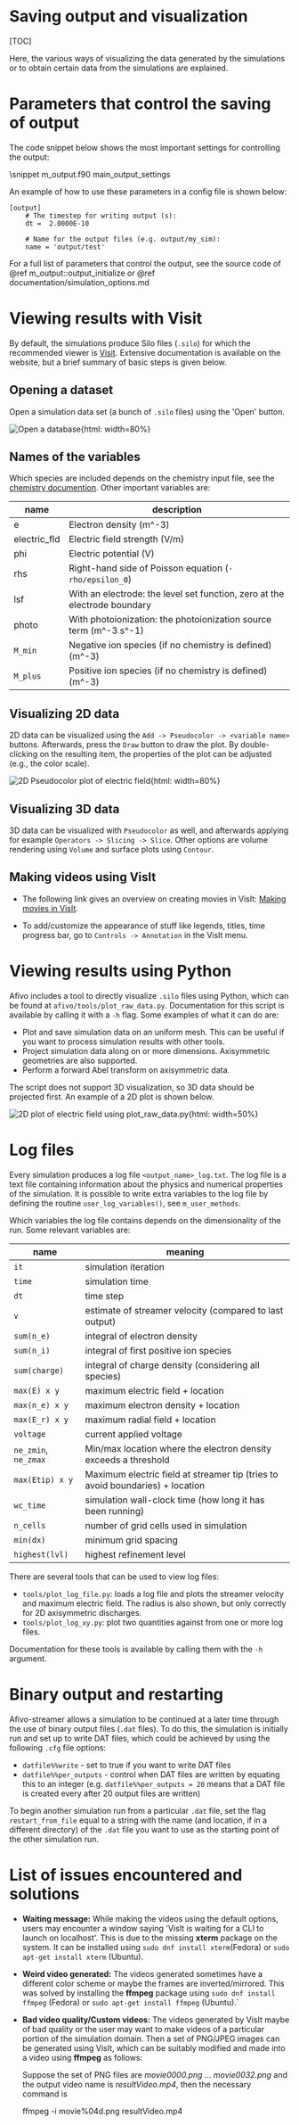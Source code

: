 # Saving output and visualization

[TOC]

Here, the various ways of visualizing the data generated by the simulations or to obtain certain data from the simulations are explained.

# Parameters that control the saving of output

The code snippet below shows the most important settings for controlling the output:

\snippet m_output.f90 main_output_settings

An example of how to use these parameters in a config file is shown below:

    [output]
        # The timestep for writing output (s):
        dt =  2.0000E-10

        # Name for the output files (e.g. output/my_sim):
        name = 'output/test'

For a full list of parameters that control the output, see the source code of @ref m_output::output_initialize or @ref documentation/simulation_options.md

# Viewing results with Visit

By default, the simulations produce Silo files (`.silo`) for which the recommended viewer is [Visit](https://visit-dav.github.io/visit-website/). Extensive documentation is available on the website, but a brief summary of basic steps is given below.

## Opening a dataset

Open a simulation data set (a bunch of `.silo` files) using the 'Open' button.

![Open a database](images/visit-open-database.png){html: width=80%}

## Names of the variables

Which species are included depends on the chemistry input file, see the [chemistry documention](chemistry.md). Other important variables are:

name | description
--|--
e | Electron density (m^-3)
electric_fld | Electric field strength (V/m)
phi | Electric potential (V)
rhs | Right-hand side of Poisson equation (`-rho/epsilon_0`)
lsf | With an electrode: the level set function, zero at the electrode boundary
photo | With photoionization: the photoionization source term (m^-3 s^-1)
`M_min` | Negative ion species (if no chemistry is defined) (m^-3)
`M_plus` | Positive ion species (if no chemistry is defined) (m^-3)

## Visualizing 2D data

2D data can be visualized using the `Add -> Pseudocolor -> <variable name>` buttons. Afterwards, press the `Draw` button to draw the plot. By double-clicking on the resulting item, the properties of the plot can be adjusted (e.g., the color scale).

![2D Pseudocolor plot of electric field](images/visit-pseudocolor-example.png){html: width=80%}

## Visualizing 3D data

3D data can be visualized with `Pseudocolor` as well, and afterwards applying for example `Operators -> Slicing -> Slice`. Other options are volume rendering using `Volume` and surface plots using `Contour`.

## Making videos using VisIt

* The following link gives an overview on creating movies in VisIt: [Making movies in VisIt](https://www.visitusers.org/index.php?title=Making_Movies).

* To add/customize the appearance of stuff like legends, titles, time progress bar, go to `Controls -> Annotation` in the VisIt menu.

# Viewing results using Python

Afivo includes a tool to directly visualize `.silo` files using Python, which can be found at `afivo/tools/plot_raw_data.py`. Documentation for this script is available by calling it with a `-h` flag. Some examples of what it can do are:

* Plot and save simulation data on an uniform mesh. This can be useful if you want to process simulation results with other tools.
* Project simulation data along on or more dimensions. Axisymmetric geometries are also supported.
* Perform a forward Abel transform on axisymmetric data.

The script does not support 3D visualization, so 3D data should be projected first. An example of a 2D plot is shown below.

![2D plot of electric field using plot_raw_data.py](images/plot_raw_data_example.png){html: width=50%}

# Log files

Every simulation produces a log file `<output_name>_log.txt`. The log file is a text file containing information about the physics and numerical properties of the simulation. It is possible to write extra variables to the log file by defining the routine `user_log_variables()`, see `m_user_methods`.

Which variables the log file contains depends on the dimensionality of the run. Some relevant variables are:

name | meaning
---|---
`it` | simulation iteration
`time` | simulation time
`dt` | time step
`v` | estimate of streamer velocity (compared to last output)
`sum(n_e)` | integral of electron density
`sum(n_i)` | integral of first positive ion species
`sum(charge)` | integral of charge density (considering all species)
`max(E) x y` | maximum electric field + location
`max(n_e) x y` | maximum electron density + location
`max(E_r) x y` | maximum radial field + location
`voltage` | current applied voltage
`ne_zmin`, `ne_zmax` | Min/max location where the electron density exceeds a threshold
`max(Etip) x y` | Maximum electric field at streamer tip (tries to avoid boundaries) + location
`wc_time` | simulation wall-clock time (how long it has been running)
`n_cells` | number of grid cells used in simulation
`min(dx)` | minimum grid spacing
`highest(lvl)` | highest refinement level

There are several tools that can be used to view log files:

* `tools/plot_log_file.py`: loads a log file and plots the streamer velocity and maximum electric field. The radius is also shown, but only correctly for 2D axisymmetric discharges.
* `tools/plot_log_xy.py`: plot two quantities against from one or more log files.

Documentation for these tools is available by calling them with the `-h` argument.

# Binary output and restarting

Afivo-streamer allows a simulation to be continued at a later time through the use of binary output files (`.dat` files). To do this, the simulation is initially run and set up to write DAT files, which could be achieved by using the following `.cfg` file options:

 * `datfile%%write` - set to true if you want to write DAT files
 * `datfile%%per_outputs` - control when DAT files are written by equating this to an integer (e.g. `datfile%%per_outputs = 20` means that a DAT file is created every after 20 output files are written)

To begin another simulation run from a particular `.dat` file, set the flag `restart_from_file` equal to a string with the name (and location, if in a different directory) of the `.dat` file you want to use as the starting point of the other simulation run.

# List of issues encountered and solutions

* **Waiting message:** While making the videos using the default options, users may encounter a window saying 'VisIt is waiting for a CLI to launch on localhost'. This is due to the missing **xterm** package on the system. It can be installed using `sudo dnf install xterm`(Fedora) or `sudo apt-get install xterm` (Ubuntu).

* **Weird video generated:** The videos generated sometimes have a different color scheme or maybe the frames are inverted/mirrored. This was solved by installing the **ffmpeg** package using `sudo dnf install ffmpeg` (Fedora) or `sudo apt-get install ffmpeg` (Ubuntu).`

* **Bad video quality/Custom videos:** The videos generated by VisIt maybe of bad quality or the user may want to make videos of a particular portion of the simulation domain. Then a set of PNG/JPEG images can be generated using VisIt, which can be suitably modified and made into a video using **ffmpeg** as follows:

    Suppose the set of PNG files are _movie0000.png_ ... _movie0032.png_ and the output video name is _resultVideo.mp4_, then the necessary command is

    ffmpeg -i movie%04d.png resultVideo.mp4
